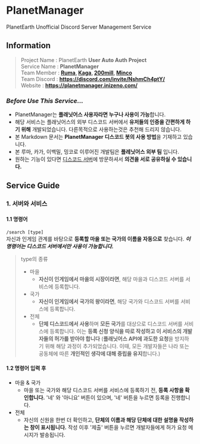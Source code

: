 # PlanetManager

PlanetEarth Unofficial Discord Server Management Service

## Information

> Project Name : PlanetEarth **User Auto Auth Project**  
> Service Name : **PlanetManager**  
> Team Member : **[Ruma](https://discord.com/users/717219505562189885 "Ruma's Discord Profile"), [Kaga](https://discord.com/users/894564302613254164 "Kaga's Discord Profile"), [200mill](https://discord.com/users/781088270830141441 "200mill's Discord Profile"), [Minco](https://discord.com/users/700624937236561950 "Minco's Discord Profile")**  
> Team Discord : **<https://discord.com/invite/NshmCh4ptY/>**  
> Website : **<https://planetmanager.inizeno.com/>**

### *Before Use This Service...*

- PlanetManager는 **플래닛어스 사용자라면 누구나 사용이 가능**합니다.  
- 해당 서비스는 플래닛어스의 외부 디스코드 서버에서 **유저들의 인증을 간편하게 하기 위해** 개발되었습니다. 다른목적으로 사용하는것은 추천해 드리지 않습니다.  
- 본 Markdown 문서는 **PlanetManager 디스코드 봇의 사용 방법**을 기재하고 있습니다.  
- 본 루마, 카가, 이백밀, 밍코로 이루어진 개발팀은 **플레닛어스 외부 팀** 입니다.  
- 원하는 기능이 있다면 [디스코드 서버](https://discord.com/invite/NshmCh4ptY "PlanetManager Official Discord Server")에 방문하셔서 **의견을 서로 공유하실 수 있습니다.**

## Service Guide

### 1. 서버와 서비스

#### 1.1 명령어

`/search [type]`  
자신과 인게임 관계를 바탕으로 **등록할 마을 또는 국가의 이름을 자동으로** 찾습니다. ***이 명령어는 디스코드 서버에서만 사용이 가능합니다.***

> type의 종류
>
> - 마을
>   - **자신이 인게임에서 마을의 시장이라면**, 해당 마을과 디스코드 서버를 서비스에 등록합니다.
> - 국가
>   - **자신이 인게임에서 국가의 왕이라면**, 해당 국가와 디스코드 서버를 서비스에 등록합니다.
> - 전체
>   - **단체 디스코드에서 사용**하며 **모든 국가**를 대상으로 디스코드 서버를 서비스에 등록합니다. 이는 **등록 신청 양식을 따로 작성하고 이 서비스의 개발자들의 허가를 받아야 합니다** (**플래닛어스 API에 과도한 요청**을 방지하기 위해 해당 과정이 추가되었습니다. 이때, 모든 개발자들은 나라 또는 공동체에 따른 **개인적인 생각에 대해 중립을 유지**합니다.)

#### 1.2 명령어 입력 후

- 마을 & 국가
  - 마을 또는 국가와 해당 디스코드 서버를 서비스에 등록하기 전, **등록 사항을 확인합니다.** '네' 와 '아니요' 버튼이 있으며, '네' 버튼을 누르면 등록을 진행합니다.
- 전체
  - 자신의 신원을 한번 더 확인하고, **단체의 이름과 해당 단체에 대한 설명을 작성하는 창이 표시됩니다.** 작성 이후 '제출' 버튼을 누르면 개발자들에게 허가 요청 메시지가 발송됩니다.
